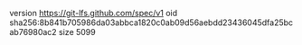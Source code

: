 version https://git-lfs.github.com/spec/v1
oid sha256:8b841b705986da03abbca1820c0ab09d56aebdd23436045dfa25bcab76980ac2
size 5099
